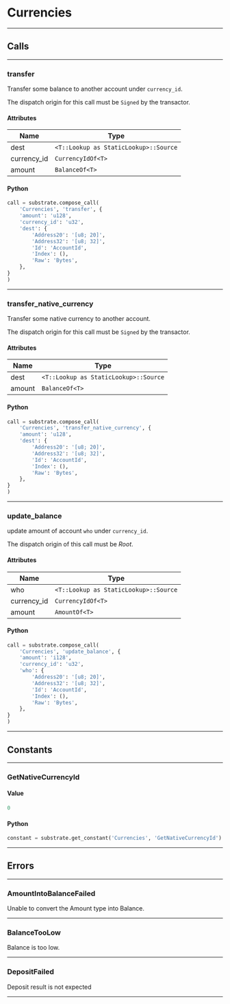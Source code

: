
# Currencies

---------
## Calls

---------
### transfer
Transfer some balance to another account under `currency_id`.

The dispatch origin for this call must be `Signed` by the
transactor.
#### Attributes
| Name | Type |
| -------- | -------- | 
| dest | `<T::Lookup as StaticLookup>::Source` | 
| currency_id | `CurrencyIdOf<T>` | 
| amount | `BalanceOf<T>` | 

#### Python
```python
call = substrate.compose_call(
    'Currencies', 'transfer', {
    'amount': 'u128',
    'currency_id': 'u32',
    'dest': {
        'Address20': '[u8; 20]',
        'Address32': '[u8; 32]',
        'Id': 'AccountId',
        'Index': (),
        'Raw': 'Bytes',
    },
}
)
```

---------
### transfer_native_currency
Transfer some native currency to another account.

The dispatch origin for this call must be `Signed` by the
transactor.
#### Attributes
| Name | Type |
| -------- | -------- | 
| dest | `<T::Lookup as StaticLookup>::Source` | 
| amount | `BalanceOf<T>` | 

#### Python
```python
call = substrate.compose_call(
    'Currencies', 'transfer_native_currency', {
    'amount': 'u128',
    'dest': {
        'Address20': '[u8; 20]',
        'Address32': '[u8; 32]',
        'Id': 'AccountId',
        'Index': (),
        'Raw': 'Bytes',
    },
}
)
```

---------
### update_balance
update amount of account `who` under `currency_id`.

The dispatch origin of this call must be _Root_.
#### Attributes
| Name | Type |
| -------- | -------- | 
| who | `<T::Lookup as StaticLookup>::Source` | 
| currency_id | `CurrencyIdOf<T>` | 
| amount | `AmountOf<T>` | 

#### Python
```python
call = substrate.compose_call(
    'Currencies', 'update_balance', {
    'amount': 'i128',
    'currency_id': 'u32',
    'who': {
        'Address20': '[u8; 20]',
        'Address32': '[u8; 32]',
        'Id': 'AccountId',
        'Index': (),
        'Raw': 'Bytes',
    },
}
)
```

---------
## Constants

---------
### GetNativeCurrencyId
#### Value
```python
0
```
#### Python
```python
constant = substrate.get_constant('Currencies', 'GetNativeCurrencyId')
```
---------
## Errors

---------
### AmountIntoBalanceFailed
Unable to convert the Amount type into Balance.

---------
### BalanceTooLow
Balance is too low.

---------
### DepositFailed
Deposit result is not expected

---------